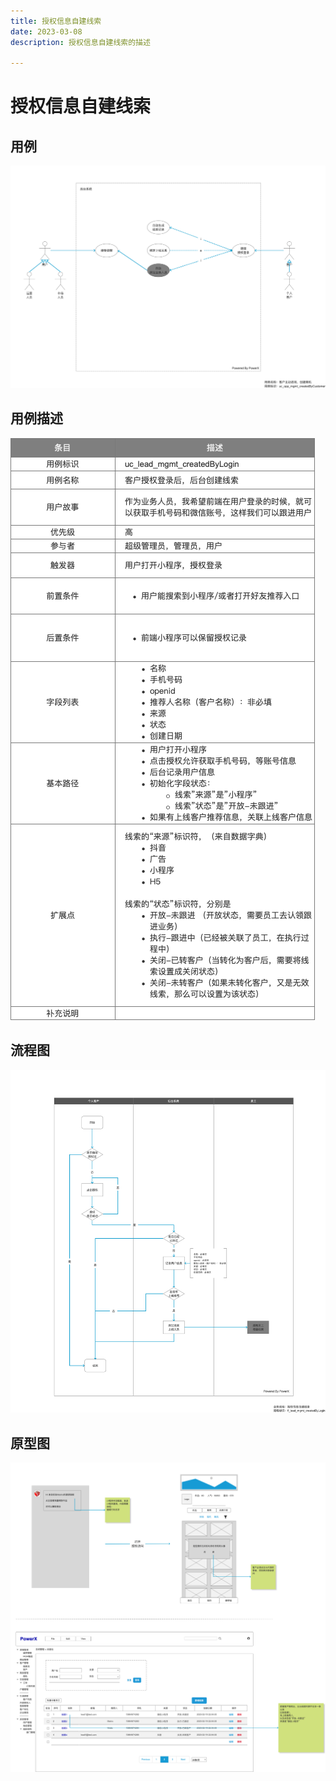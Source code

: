 ```yaml
---
title: 授权信息自建线索
date: 2023-03-08
description: 授权信息自建线索的描述

---
```


# 授权信息自建线索

## 用例

![](../../../../../images/uc_lead_mgmt_createdByLogin.png)



## 用例描述

![](../../../../../images/uc_desc_lead_mgmt_createdByLogin.png)


## 流程图

![](../../../../../images/fl_lead_mgmt_createdByLogin.png)

## 原型图

![](../../../../../images/pt_lead_mgmt_createdByLogin.png)